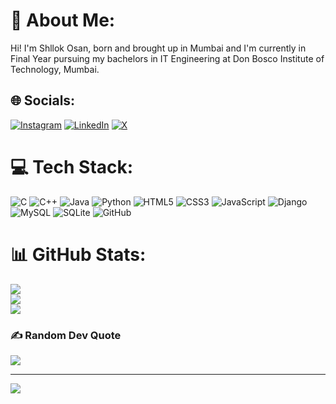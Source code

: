 # 💫 About Me:
Hi! I'm Shllok Osan, born and brought up in Mumbai and I'm currently in Final Year pursuing my bachelors in IT Engineering at Don Bosco Institute of Technology, Mumbai.


## 🌐 Socials:
[![Instagram](https://img.shields.io/badge/Instagram-%23E4405F.svg?logo=Instagram&logoColor=white)](https://instagram.com/shllokkk__) [![LinkedIn](https://img.shields.io/badge/LinkedIn-%230077B5.svg?logo=linkedin&logoColor=white)](https://www.linkedin.com/in/shllokosan/) [![X](https://img.shields.io/badge/X-black.svg?logo=X&logoColor=white)](https://x.com/@ShllokOsan) 

# 💻 Tech Stack:
![C](https://img.shields.io/badge/c-%2300599C.svg?style=for-the-badge&logo=c&logoColor=white) ![C++](https://img.shields.io/badge/c++-%2300599C.svg?style=for-the-badge&logo=c%2B%2B&logoColor=white) ![Java](https://img.shields.io/badge/java-%23ED8B00.svg?style=for-the-badge&logo=openjdk&logoColor=white) ![Python](https://img.shields.io/badge/python-3670A0?style=for-the-badge&logo=python&logoColor=ffdd54) ![HTML5](https://img.shields.io/badge/html5-%23E34F26.svg?style=for-the-badge&logo=html5&logoColor=white) ![CSS3](https://img.shields.io/badge/css3-%231572B6.svg?style=for-the-badge&logo=css3&logoColor=white) ![JavaScript](https://img.shields.io/badge/javascript-%23323330.svg?style=for-the-badge&logo=javascript&logoColor=%23F7DF1E) ![Django](https://img.shields.io/badge/django-%23092E20.svg?style=for-the-badge&logo=django&logoColor=white) ![MySQL](https://img.shields.io/badge/mysql-4479A1.svg?style=for-the-badge&logo=mysql&logoColor=white) ![SQLite](https://img.shields.io/badge/sqlite-%2307405e.svg?style=for-the-badge&logo=sqlite&logoColor=white) ![GitHub](https://img.shields.io/badge/github-%23121011.svg?style=for-the-badge&logo=github&logoColor=white) 
# 📊 GitHub Stats:
![](https://github-readme-stats.vercel.app/api?username=Shllokkk&theme=radical&hide_border=false&include_all_commits=false&count_private=false)<br/>
![](https://github-readme-streak-stats.herokuapp.com/?user=Shllokkk&theme=radical&hide_border=false)<br/>
![](https://github-readme-stats.vercel.app/api/top-langs/?username=Shllokkk&theme=radical&hide_border=false&include_all_commits=false&count_private=false&layout=compact)

### ✍️ Random Dev Quote
![](https://quotes-github-readme.vercel.app/api?type=horizontal&theme=radical)

---
[![](https://visitcount.itsvg.in/api?id=Shllokkk&icon=0&color=6)](https://visitcount.itsvg.in)

<!-- Proudly created with GPRM ( https://gprm.itsvg.in ) -->

